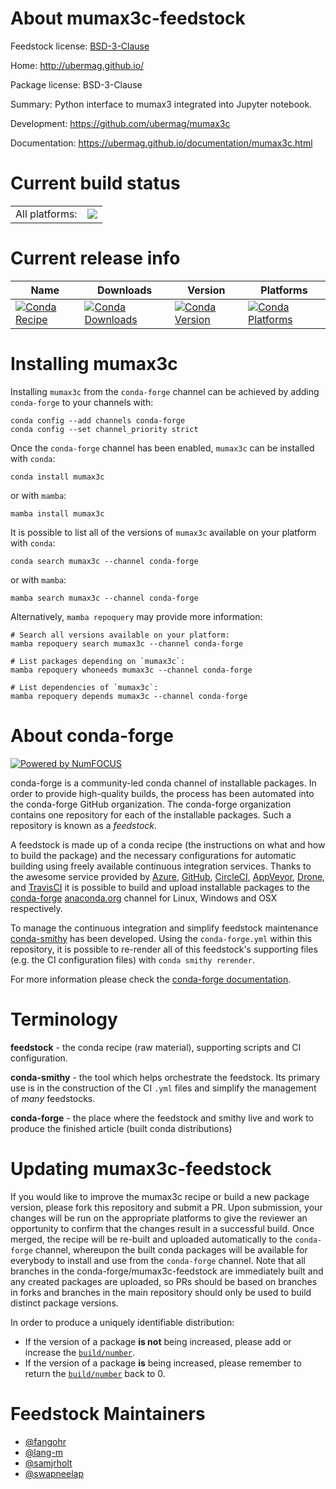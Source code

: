 About mumax3c-feedstock
=======================

Feedstock license: [BSD-3-Clause](https://github.com/conda-forge/mumax3c-feedstock/blob/main/LICENSE.txt)

Home: http://ubermag.github.io/

Package license: BSD-3-Clause

Summary: Python interface to mumax3 integrated into Jupyter notebook.

Development: https://github.com/ubermag/mumax3c

Documentation: https://ubermag.github.io/documentation/mumax3c.html

Current build status
====================


<table><tr><td>All platforms:</td>
    <td>
      <a href="https://dev.azure.com/conda-forge/feedstock-builds/_build/latest?definitionId=16581&branchName=main">
        <img src="https://dev.azure.com/conda-forge/feedstock-builds/_apis/build/status/mumax3c-feedstock?branchName=main">
      </a>
    </td>
  </tr>
</table>

Current release info
====================

| Name | Downloads | Version | Platforms |
| --- | --- | --- | --- |
| [![Conda Recipe](https://img.shields.io/badge/recipe-mumax3c-green.svg)](https://anaconda.org/conda-forge/mumax3c) | [![Conda Downloads](https://img.shields.io/conda/dn/conda-forge/mumax3c.svg)](https://anaconda.org/conda-forge/mumax3c) | [![Conda Version](https://img.shields.io/conda/vn/conda-forge/mumax3c.svg)](https://anaconda.org/conda-forge/mumax3c) | [![Conda Platforms](https://img.shields.io/conda/pn/conda-forge/mumax3c.svg)](https://anaconda.org/conda-forge/mumax3c) |

Installing mumax3c
==================

Installing `mumax3c` from the `conda-forge` channel can be achieved by adding `conda-forge` to your channels with:

```
conda config --add channels conda-forge
conda config --set channel_priority strict
```

Once the `conda-forge` channel has been enabled, `mumax3c` can be installed with `conda`:

```
conda install mumax3c
```

or with `mamba`:

```
mamba install mumax3c
```

It is possible to list all of the versions of `mumax3c` available on your platform with `conda`:

```
conda search mumax3c --channel conda-forge
```

or with `mamba`:

```
mamba search mumax3c --channel conda-forge
```

Alternatively, `mamba repoquery` may provide more information:

```
# Search all versions available on your platform:
mamba repoquery search mumax3c --channel conda-forge

# List packages depending on `mumax3c`:
mamba repoquery whoneeds mumax3c --channel conda-forge

# List dependencies of `mumax3c`:
mamba repoquery depends mumax3c --channel conda-forge
```


About conda-forge
=================

[![Powered by
NumFOCUS](https://img.shields.io/badge/powered%20by-NumFOCUS-orange.svg?style=flat&colorA=E1523D&colorB=007D8A)](https://numfocus.org)

conda-forge is a community-led conda channel of installable packages.
In order to provide high-quality builds, the process has been automated into the
conda-forge GitHub organization. The conda-forge organization contains one repository
for each of the installable packages. Such a repository is known as a *feedstock*.

A feedstock is made up of a conda recipe (the instructions on what and how to build
the package) and the necessary configurations for automatic building using freely
available continuous integration services. Thanks to the awesome service provided by
[Azure](https://azure.microsoft.com/en-us/services/devops/), [GitHub](https://github.com/),
[CircleCI](https://circleci.com/), [AppVeyor](https://www.appveyor.com/),
[Drone](https://cloud.drone.io/welcome), and [TravisCI](https://travis-ci.com/)
it is possible to build and upload installable packages to the
[conda-forge](https://anaconda.org/conda-forge) [anaconda.org](https://anaconda.org/)
channel for Linux, Windows and OSX respectively.

To manage the continuous integration and simplify feedstock maintenance
[conda-smithy](https://github.com/conda-forge/conda-smithy) has been developed.
Using the ``conda-forge.yml`` within this repository, it is possible to re-render all of
this feedstock's supporting files (e.g. the CI configuration files) with ``conda smithy rerender``.

For more information please check the [conda-forge documentation](https://conda-forge.org/docs/).

Terminology
===========

**feedstock** - the conda recipe (raw material), supporting scripts and CI configuration.

**conda-smithy** - the tool which helps orchestrate the feedstock.
                   Its primary use is in the construction of the CI ``.yml`` files
                   and simplify the management of *many* feedstocks.

**conda-forge** - the place where the feedstock and smithy live and work to
                  produce the finished article (built conda distributions)


Updating mumax3c-feedstock
==========================

If you would like to improve the mumax3c recipe or build a new
package version, please fork this repository and submit a PR. Upon submission,
your changes will be run on the appropriate platforms to give the reviewer an
opportunity to confirm that the changes result in a successful build. Once
merged, the recipe will be re-built and uploaded automatically to the
`conda-forge` channel, whereupon the built conda packages will be available for
everybody to install and use from the `conda-forge` channel.
Note that all branches in the conda-forge/mumax3c-feedstock are
immediately built and any created packages are uploaded, so PRs should be based
on branches in forks and branches in the main repository should only be used to
build distinct package versions.

In order to produce a uniquely identifiable distribution:
 * If the version of a package **is not** being increased, please add or increase
   the [``build/number``](https://docs.conda.io/projects/conda-build/en/latest/resources/define-metadata.html#build-number-and-string).
 * If the version of a package **is** being increased, please remember to return
   the [``build/number``](https://docs.conda.io/projects/conda-build/en/latest/resources/define-metadata.html#build-number-and-string)
   back to 0.

Feedstock Maintainers
=====================

* [@fangohr](https://github.com/fangohr/)
* [@lang-m](https://github.com/lang-m/)
* [@samjrholt](https://github.com/samjrholt/)
* [@swapneelap](https://github.com/swapneelap/)

